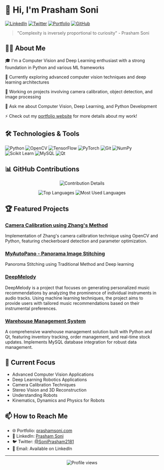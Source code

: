 # 👋 Hi, I'm Prasham Soni

[![LinkedIn](https://img.shields.io/badge/LinkedIn-0077B5?style=for-the-badge&logo=linkedin&logoColor=white)](https://www.linkedin.com/in/prashamsoni/)
[![Twitter](https://img.shields.io/badge/Twitter-1DA1F2?style=for-the-badge&logo=twitter&logoColor=white)](https://x.com/SoniPrasham2181)
[![Portfolio](https://img.shields.io/badge/Portfolio-FF5722?style=for-the-badge&logo=google-chrome&logoColor=white)](https://sites.google.com/view/prashamsoni/home)
[![GitHub](https://img.shields.io/badge/GitHub-100000?style=for-the-badge&logo=github&logoColor=white)](https://github.com/Prasham2181)

> "Complexity is inversely proportional to curiosity" - Prasham Soni

## 👨‍💻 About Me

🎓 I'm a Computer Vision and Deep Learning enthusiast with a strong foundation in Python and various ML frameworks

🌱 Currently exploring advanced computer vision techniques and deep learning architectures

🔭 Working on projects involving camera calibration, object detection, and image processing

💬 Ask me about Computer Vision, Deep Learning, and Python Development

⚡ Check out my [portfolio website](https://sites.google.com/view/prashamsoni/home) for more details about my work!

## 🛠️ Technologies & Tools

![Python](https://img.shields.io/badge/Python-3776AB?style=for-the-badge&logo=python&logoColor=white)
![OpenCV](https://img.shields.io/badge/OpenCV-5C3EE8?style=for-the-badge&logo=opencv&logoColor=white)
![TensorFlow](https://img.shields.io/badge/TensorFlow-FF6F00?style=for-the-badge&logo=tensorflow&logoColor=white)
![PyTorch](https://img.shields.io/badge/PyTorch-EE4C2C?style=for-the-badge&logo=pytorch&logoColor=white)
![Git](https://img.shields.io/badge/Git-F05032?style=for-the-badge&logo=git&logoColor=white)
![NumPy](https://img.shields.io/badge/NumPy-013243?style=for-the-badge&logo=numpy&logoColor=white)
![Scikit Learn](https://img.shields.io/badge/Scikit_Learn-F7931E?style=for-the-badge&logo=scikit-learn&logoColor=white)
![MySQL](https://img.shields.io/badge/MySQL-4479A1?style=for-the-badge&logo=mysql&logoColor=white)
![Qt](https://img.shields.io/badge/Qt-41CD52?style=for-the-badge&logo=qt&logoColor=white)

## 📊 GitHub Contributions

<p align="center">
  <img src="https://github-profile-summary-cards.vercel.app/api/cards/profile-details?username=Prasham2181&theme=radical" alt="Contribution Details"/>
</p>

<p align="center">
  <img src="https://github-profile-summary-cards.vercel.app/api/cards/repos-per-language?username=Prasham2181&theme=radical" alt="Top Languages"/>
  <img src="https://github-profile-summary-cards.vercel.app/api/cards/most-commit-language?username=Prasham2181&theme=radical" alt="Most Used Languages"/>
</p>

## 🏆 Featured Projects

### [Camera Calibration using Zhang's Method](https://github.com/Prasham2181/AutoCalib-Camera-Calibration)
Implementation of Zhang's camera calibration technique using OpenCV and Python, featuring checkerboard detection and parameter optimization.

### [MyAutoPano - Panorama Image Stitching](https://github.com/Prasham2181/My_AutoPano)
Panoroma Stitching using Traditional Method and Deep learning

### [DeepMelody](https://github.com/Prasham2181/Instrument-Based-Music-Recommendation)
DeepMelody is a project that focuses on generating personalized music recommendations by analyzing the prominence of individual instruments in audio tracks. Using machine learning techniques, the project aims to provide users with tailored music recommendations based on their instrumental preferences.

### [Warehouse Management System](https://github.com/Prasham2181/Warehouse-Management-System)
A comprehensive warehouse management solution built with Python and Qt, featuring inventory tracking, order management, and real-time stock updates. Implements MySQL database integration for robust data management.

## 🎯 Current Focus

- Advanced Computer Vision Applications
- Deep Learning Robotics Applications
- Camera Calibration Techniques
- Stereo Vision and 3D Reconstruction
- Understanding Robots
- Kinematics, Dynamics and Physics for Robots

## 📫 How to Reach Me

- 🌐 Portfolio: [prashamsoni.com](https://sites.google.com/view/prashamsoni/home)
- 💼 LinkedIn: [Prasham Soni](https://www.linkedin.com/in/prashamsoni/)
- 🐦 Twitter: [@SoniPrasham2181](https://x.com/SoniPrasham2181)
- 📧 Email: Available on LinkedIn

---

<p align="center">
  <img src="https://komarev.com/ghpvc/?username=Prasham2181&label=Profile%20views&color=0e75b6&style=flat" alt="Profile views" />
</p>
